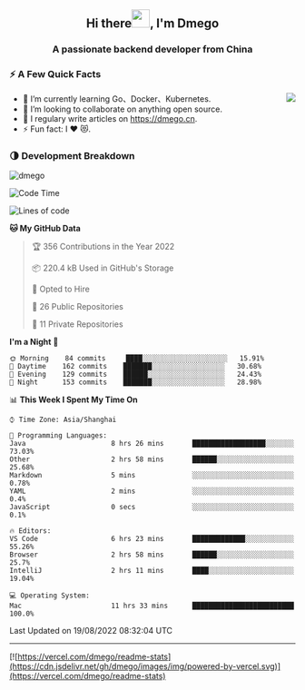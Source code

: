 <h2 align="center">Hi there<img src="https://cdn.jsdelivr.net/gh/dmego/images/img/Hi.gif" height="32" />, I'm Dmego </h2>
<h3 align="center">A passionate backend developer from China</h3>

### ⚡️ A Few Quick Facts

<img align="right" src="https://readme-stats-dmego.vercel.app/api?username=dmego&show_icons=true&icon_color=1573B3&hide_title=true&text_color=718096&bg_color=00000000&hide_border=true"/>

<ul>
    <li> 🌱 I’m currently learning Go、Docker、Kubernetes.</li>
    <li> 👯 I’m looking to collaborate on anything open source.</li>
    <li> 📝 I regulary write articles on <a href="https://dmego.cn">https://dmego.cn</a>.</li>
    <li> ⚡ Fun fact: I ❤️ 😻.</li>
</ul>

### 🌗 Development Breakdown

<img src="https://komarev.com/ghpvc/?username=dmego" alt="dmego" />

<!--START_SECTION:waka-->
![Code Time](http://img.shields.io/badge/Code%20Time-1%2C699%20hrs%2041%20mins-blue)

![Lines of code](https://img.shields.io/badge/From%20Hello%20World%20I%27ve%20Written-237%20Thousand%20lines%20of%20code-blue)

**🐱 My GitHub Data** 

> 🏆 356 Contributions in the Year 2022
 > 
> 📦 220.4 kB Used in GitHub's Storage 
 > 
> 💼 Opted to Hire
 > 
> 📜 26 Public Repositories 
 > 
> 🔑 11 Private Repositories  
 > 
**I'm a Night 🦉** 

```text
🌞 Morning    84 commits     ████░░░░░░░░░░░░░░░░░░░░░   15.91% 
🌆 Daytime    162 commits    ███████░░░░░░░░░░░░░░░░░░   30.68% 
🌃 Evening    129 commits    ██████░░░░░░░░░░░░░░░░░░░   24.43% 
🌙 Night      153 commits    ███████░░░░░░░░░░░░░░░░░░   28.98%

```


📊 **This Week I Spent My Time On** 

```text
⌚︎ Time Zone: Asia/Shanghai

💬 Programming Languages: 
Java                     8 hrs 26 mins       ██████████████████░░░░░░░   73.03% 
Other                    2 hrs 58 mins       ██████░░░░░░░░░░░░░░░░░░░   25.68% 
Markdown                 5 mins              ░░░░░░░░░░░░░░░░░░░░░░░░░   0.78% 
YAML                     2 mins              ░░░░░░░░░░░░░░░░░░░░░░░░░   0.4% 
JavaScript               0 secs              ░░░░░░░░░░░░░░░░░░░░░░░░░   0.1%

🔥 Editors: 
VS Code                  6 hrs 23 mins       █████████████░░░░░░░░░░░░   55.26% 
Browser                  2 hrs 58 mins       ██████░░░░░░░░░░░░░░░░░░░   25.7% 
IntelliJ                 2 hrs 11 mins       ████░░░░░░░░░░░░░░░░░░░░░   19.04%

💻 Operating System: 
Mac                      11 hrs 33 mins      █████████████████████████   100.0%

```


 Last Updated on 19/08/2022 08:32:04 UTC
<!--END_SECTION:waka-->

---

[![https://vercel.com/dmego/readme-stats](https://cdn.jsdelivr.net/gh/dmego/images/img/powered-by-vercel.svg)](https://vercel.com/dmego/readme-stats)

